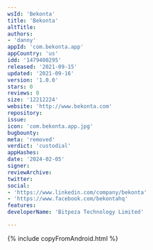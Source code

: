 ```yaml
---
wsId: 'Bekonta'
title: 'Bekonta'
altTitle: 
authors:
- 'danny'
appId: 'com.bekonta.app'
appCountry: 'us'
idd: '1479400295'
released: '2021-09-15'
updated: '2021-09-16'
version: '1.0.0'
stars: 0
reviews: 0
size: '12212224'
website: 'http://www.bekonta.com'
repository: 
issue: 
icon: 'com.bekonta.app.jpg'
bugbounty: 
meta: 'removed'
verdict: 'custodial'
appHashes: 
date: '2024-02-05'
signer: 
reviewArchive: 
twitter: 
social:
- 'https://www.linkedin.com/company/bekonta'
- 'https://www.facebook.com/bekontahq'
features: 
developerName: 'Bitpeza Technology Limited'

---
```


{% include copyFromAndroid.html %}
